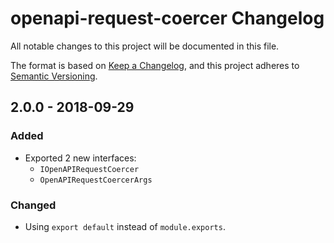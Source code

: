 # openapi-request-coercer Changelog
All notable changes to this project will be documented in this file.

The format is based on [Keep a Changelog](https://keepachangelog.com/en/1.0.0/),
and this project adheres to [Semantic Versioning](https://semver.org/spec/v2.0.0.html).

## 2.0.0 - 2018-09-29
### Added
- Exported 2 new interfaces:
  - `IOpenAPIRequestCoercer`
  - `OpenAPIRequestCoercerArgs`

### Changed
- Using `export default` instead of `module.exports`.
